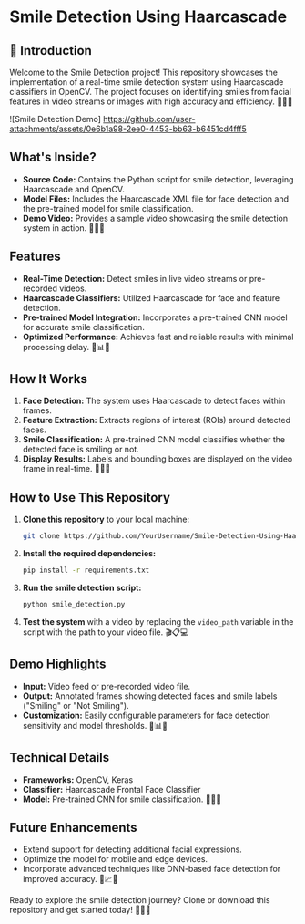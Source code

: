 # Smile Detection Using Haarcascade

## 📖 Introduction
Welcome to the Smile Detection project! This repository showcases the implementation of a real-time smile detection system using Haarcascade classifiers in OpenCV. The project focuses on identifying smiles from facial features in video streams or images with high accuracy and efficiency. 🎉✨🎥

![Smile Detection Demo] https://github.com/user-attachments/assets/0e6b1a98-2ee0-4453-bb63-b6451cd4fff5

## What's Inside?
- **Source Code:** Contains the Python script for smile detection, leveraging Haarcascade and OpenCV.
- **Model Files:** Includes the Haarcascade XML file for face detection and the pre-trained model for smile classification.
- **Demo Video:** Provides a sample video showcasing the smile detection system in action. 🎥📂✅

## Features
- **Real-Time Detection:** Detect smiles in live video streams or pre-recorded videos.
- **Haarcascade Classifiers:** Utilized Haarcascade for face and feature detection.
- **Pre-trained Model Integration:** Incorporates a pre-trained CNN model for accurate smile classification.
- **Optimized Performance:** Achieves fast and reliable results with minimal processing delay. 🚀📊😃

## How It Works
1. **Face Detection:** The system uses Haarcascade to detect faces within frames.
2. **Feature Extraction:** Extracts regions of interest (ROIs) around detected faces.
3. **Smile Classification:** A pre-trained CNN model classifies whether the detected face is smiling or not.
4. **Display Results:** Labels and bounding boxes are displayed on the video frame in real-time. 🤔📸✅

## How to Use This Repository
1. **Clone this repository** to your local machine:
   ```bash
   git clone https://github.com/YourUsername/Smile-Detection-Using-Haarcascade.git
   ```
2. **Install the required dependencies:**
   ```bash
   pip install -r requirements.txt
   ```
3. **Run the smile detection script:**
   ```bash
   python smile_detection.py
   ```
4. **Test the system** with a video by replacing the `video_path` variable in the script with the path to your video file. 🎬📋💻

## Demo Highlights
- **Input:** Video feed or pre-recorded video file.
- **Output:** Annotated frames showing detected faces and smile labels ("Smiling" or "Not Smiling").
- **Customization:** Easily configurable parameters for face detection sensitivity and model thresholds. 🎥📊🎨

## Technical Details
- **Frameworks:** OpenCV, Keras
- **Classifier:** Haarcascade Frontal Face Classifier
- **Model:** Pre-trained CNN for smile classification. 🧠💡📂

## Future Enhancements
- Extend support for detecting additional facial expressions.
- Optimize the model for mobile and edge devices.
- Incorporate advanced techniques like DNN-based face detection for improved accuracy. 🤖📈🌟

Ready to explore the smile detection journey? Clone or download this repository and get started today! 🚀✨😃

